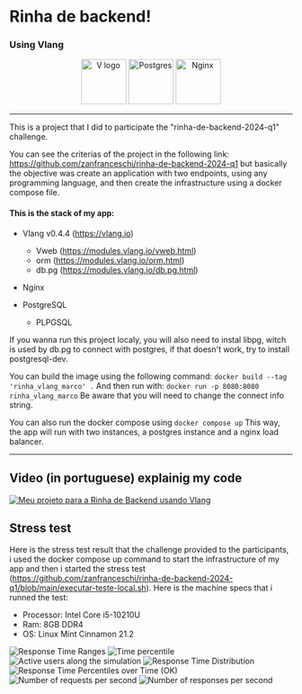 # Rinha de backend!
### Using Vlang

<div align="center">
<p>
    <a href="https://vlang.io" target="_blank"><img width="80" src="https://raw.githubusercontent.com/vlang/v-logo/master/dist/v-logo.svg?sanitize=true" alt="V logo"></a>
    <a href="https://www.postgresql.org" target="_blank"><img width="80" src="https://upload.wikimedia.org/wikipedia/commons/thumb/2/29/Postgresql_elephant.svg/640px-Postgresql_elephant.svg.png" alt="Postgres"></a>
    <a href="https://www.nginx.com/resources/wiki" target="_blank"><img width="80" src="https://upload.wikimedia.org/wikipedia/commons/thumb/c/c5/Nginx_logo.svg/1280px-Nginx_logo.svg.png" alt="Nginx"></a>
</p>

</div>
<hr>
This is a project that I did to participate the "rinha-de-backend-2024-q1" challenge.

You can see the criterias of the project in the following link: https://github.com/zanfranceschi/rinha-de-backend-2024-q1 but basically the objective was create an application with two endpoints, using any programming language, and then create the infrastructure using a docker compose file.

#### This is the stack of my app:

- Vlang v0.4.4 (https://vlang.io)
  - Vweb (https://modules.vlang.io/vweb.html)
  - orm (https://modules.vlang.io/orm.html)
  - db.pg (https://modules.vlang.io/db.pg.html)

- Nginx
- PostgreSQL
  - PLPGSQL


If you wanna run this project localy, you will also need to instal libpg, witch is used by db.pg to connect with postgres, if that doesn't work, try to install postgresql-dev.

You can build the image using the following command:
```docker build --tag 'rinha_vlang_marco' .```
And then run with:
```docker run -p 8080:8080 rinha_vlang_marco```
Be aware that you will need to change the connect info string.

You can also run the docker compose using 
```docker compose up```
This way, the app will run with two instances, a postgres instance and a nginx load balancer.
<hr>

## Video (in portuguese) explainig my code

[![Meu projeto para a Rinha de Backend usando Vlang](https://i.ytimg.com/vi/YBljoTbdeQ4/maxresdefault.jpg)](https://www.youtube.com/watch?v=YBljoTbdeQ4)

## Stress test

Here is the stress test result that the challenge provided to the participants, i used the docker compose up command to start the infrastructure of my app and then i started the stress test (https://github.com/zanfranceschi/rinha-de-backend-2024-q1/blob/main/executar-teste-local.sh). Here is the machine specs that i runned the test:

- Processor: Intel Core i5-10210U
- Ram: 8GB DDR4 
- OS: Linux Mint Cinnamon 21.2

<img src="https://github.com/marcoagpegoraro/rinha-de-backend-2024-q1-marcoagpegoraro/blob/main/stresstest/1.jpeg?raw=true" alt="Response Time Ranges"/>
<img src="https://github.com/marcoagpegoraro/rinha-de-backend-2024-q1-marcoagpegoraro/blob/main/stresstest/2.jpeg?raw=true" alt="Time percentile"/>
<img src="https://github.com/marcoagpegoraro/rinha-de-backend-2024-q1-marcoagpegoraro/blob/main/stresstest/3.jpeg?raw=true" alt="Active users along the simulation"/>
<img src="https://github.com/marcoagpegoraro/rinha-de-backend-2024-q1-marcoagpegoraro/blob/main/stresstest/4.jpeg?raw=true" alt="Response Time Distribution"/>
<img src="https://github.com/marcoagpegoraro/rinha-de-backend-2024-q1-marcoagpegoraro/blob/main/stresstest/5.jpeg?raw=true" alt="Response Time Percentiles over Time (OK)"/>
<img src="https://github.com/marcoagpegoraro/rinha-de-backend-2024-q1-marcoagpegoraro/blob/main/stresstest/6.jpeg?raw=true" alt="Number of requests per second"/>
<img src="https://github.com/marcoagpegoraro/rinha-de-backend-2024-q1-marcoagpegoraro/blob/main/stresstest/7.jpeg?raw=true" alt="Number of responses per second"/>
